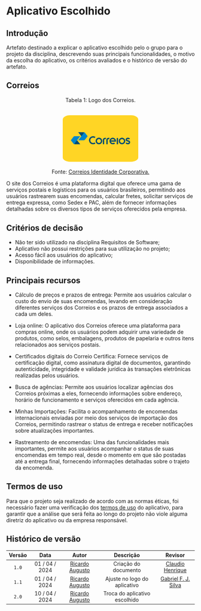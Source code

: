 # Aplicativo Escolhido

## Introdução

Artefato destinado a explicar o aplicativo escolhido pelo o grupo para o projeto da disciplina, descrevendo suas principais funcionalidades, o motivo da escolha do aplicativo, os critérios avaliados e o histórico de versão do artefato.

## Correios

<div style="text-align: center">
<p> Tabela 1: Logo dos Correios. </p>
</div>

<center><br><img style="border: 1px solid white; border-radius: 10%" src="/assets/correios-logo.png" width = 40%></center>

<div style="text-align: center">
<p> Fonte: <a href="https://www.correios.com.br/acesso-a-informacao/institucional/identidade-corporativa">Correios Identidade Corporativa.</a> </p>
</div>

O site dos Correios é uma plataforma digital que oferece uma gama de serviços postais e logísticos para os usuários brasileiros, permitindo aos usuários rastrearem suas encomendas, calcular fretes, solicitar serviços de entrega expressa, como Sedex e PAC, além de fornecer informações detalhadas sobre os diversos tipos de serviços oferecidos pela empresa.

## Critérios de decisão

- Não ter sido utilizado na disciplina Requisitos de Software;
- Aplicativo não possui restrições para sua utilização no projeto;
- Acesso fácil aos usuários do aplicativo;
- Disponibilidade de informações.

## Principais recursos

- Cálculo de preços e prazos de entrega: Permite aos usuários calcular o custo do envio de suas encomendas, levando em consideração diferentes serviços dos Correios e os prazos de entrega associados a cada um deles.

- Loja online: O aplicativo dos Correios oferece uma plataforma para compras online, onde os usuários podem adquirir uma variedade de produtos, como selos, embalagens, produtos de papelaria e outros itens relacionados aos serviços postais.

- Certificados digitais do Correio Certifica: Fornece serviços de certificação digital, como assinatura digital de documentos, garantindo autenticidade, integridade e validade jurídica às transações eletrônicas realizadas pelos usuários.

- Busca de agências: Permite aos usuários localizar agências dos Correios próximas a eles, fornecendo informações sobre endereço, horário de funcionamento e serviços oferecidos em cada agência.

- Minhas Importações: Facilita o acompanhamento de encomendas internacionais enviadas por meio dos serviços de importação dos Correios, permitindo rastrear o status de entrega e receber notificações sobre atualizações importantes.

- Rastreamento de encomendas: Uma das funcionalidades mais importantes, permite aos usuários acompanhar o status de suas encomendas em tempo real, desde o momento em que são postadas até a entrega final, fornecendo informações detalhadas sobre o trajeto da encomenda.

## Termos de uso

Para que o projeto seja realizado de acordo com as normas éticas, foi necessário fazer uma verificação dos [termos de uso](termodeuso.md) do aplicativo, para garantir que a análise que será feita ao longo do projeto não viole alguma diretriz do aplicativo ou da empresa responsável.

## Histórico de versão

| Versão | Data | Autor | Descrição | Revisor
|:-:|:-:|:-:|:-:|:-:|
|`1.0`| 01 / 04 / 2024 | [Ricardo Augusto][RicardoGH] | Criação do documento | [Claudio Henrique](https://github.com/claudiohsc)
|`1.1`| 01 / 04 / 2024 | [Ricardo Augusto][RicardoGH] | Ajuste no logo do aplicativo | [Gabriel F. J. Silva](https://github.com/MMcLovin)
|`2.0`| 10 / 04 / 2024 | [Ricardo Augusto][RicardoGH] | Troca do aplicativo escolhido | 

[RicardoGH]: https://www.github.com/avmricardo
